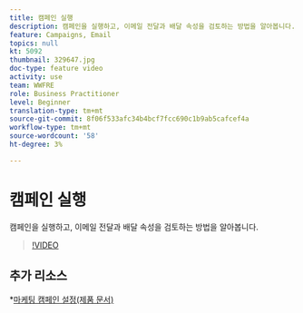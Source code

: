 ```yaml
---
title: 캠페인 실행
description: 캠페인을 실행하고, 이메일 전달과 배달 속성을 검토하는 방법을 알아봅니다.
feature: Campaigns, Email
topics: null
kt: 5092
thumbnail: 329647.jpg
doc-type: feature video
activity: use
team: WWFRE
role: Business Practitioner
level: Beginner
translation-type: tm+mt
source-git-commit: 8f06f533afc34b4bcf7fcc690c1b9ab5cafcef4a
workflow-type: tm+mt
source-wordcount: '58'
ht-degree: 3%

---
```


# 캠페인 실행

캠페인을 실행하고, 이메일 전달과 배달 속성을 검토하는 방법을 알아봅니다.

>[!VIDEO](https://video.tv.adobe.com/v/329647?quality=12)

## 추가 리소스

*[마케팅 캠페인 설정(제품 문서)](https://experienceleague.adobe.com/docs/campaign-classic/using/orchestrating-campaigns/orchestrate-campaigns/setting-up-marketing-campaigns.html?lang=en#orchestrating-campaigns)
